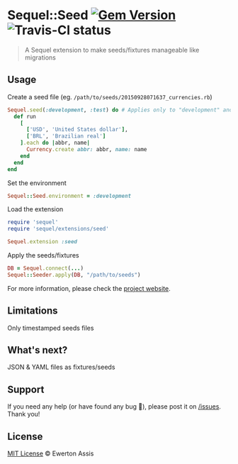 # Sequel::Seed [![Gem Version](https://badge.fury.io/rb/sequel-seed.svg)](http://badge.fury.io/rb/sequel-seed) ![Travis-CI status](https://travis-ci.org/earaujoassis/sequel-seed.svg?branch=master "Travis-CI status")

> A Sequel extension to make seeds/fixtures manageable like migrations

## Usage

Create a seed file (eg. `/path/to/seeds/20150928071637_currencies.rb`)

```rb
Sequel.seed(:development, :test) do # Applies only to "development" and "test" environments
  def run
    [
      ['USD', 'United States dollar'],
      ['BRL', 'Brazilian real']
    ].each do |abbr, name|
      Currency.create abbr: abbr, name: name
    end
  end
end
```

Set the environment

```rb
Sequel::Seed.environment = :development
```

Load the extension

```rb
require 'sequel'
require 'sequel/extensions/seed'

Sequel.extension :seed
```

Apply the seeds/fixtures

```rb
DB = Sequel.connect(...)
Sequel::Seeder.apply(DB, "/path/to/seeds")
```

For more information, please check the [project website](//github.com/earaujoassis/sequel-seed/).

## Limitations

Only timestamped seeds files

## What's next?

JSON &amp; YAML files as fixtures/seeds

## Support

If you need any help (or have found any bug &#x1f41e;), please post it on
[/issues](//github.com/earaujoassis/sequel-seed/issues). Thank you!

## License

[MIT License](http://earaujoassis.mit-license.org/) &copy; Ewerton Assis
